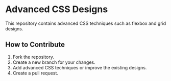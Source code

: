 # Advanced CSS Designs
This repository contains advanced CSS techniques such as flexbox and grid designs.

## How to Contribute
1. Fork the repository.
2. Create a new branch for your changes.
3. Add advanced CSS techniques or improve the existing designs.
4. Create a pull request.
